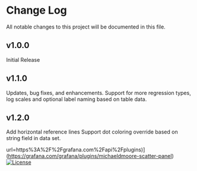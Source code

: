 # Change Log

All notable changes to this project will be documented in this file.

## v1.0.0

Initial Release

## v1.1.0

Updates, bug fixes, and enhancements.
Support for more regression types, log scales and optional label naming based on table data.

## v1.2.0

Add horizontal reference lines
Support dot coloring override based on string field in data set.

url=https%3A%2F%2Fgrafana.com%2Fapi%2Fplugins)](https://grafana.com/grafana/plugins/michaeldmoore-scatter-panel)
[![License](https://img.shields.io/github/license/michaeldmoore/michaeldmoore-scatter-panel)](LICENSE)


